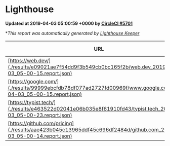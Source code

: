 
# Lighthouse

**Updated at 2019-04-03 05:00:59 +0000 by [CircleCI #5701](https://circleci.com/gh/ItinerisLtd/lighthouse-keeper-example/5701)**

**This report was automatically generated by [Lighthouse Keeper](https://github.com/itinerisltd/lighthouse-keeper)*

| URL | Performance | Accessibility | Best Practices | SEO | PWA | Updated At |
| --- | --- | --- | --- | --- | --- | --- |
| [https://web.dev/](./results/e09021ae7f54dd9f3b549cb0bc165f2b/web.dev_2019-04-03_05-00-15.report.json) | 0.97 | 0.93 | 0.93 | 0.96 | 1 | 2019-04-03T05:00:15.365Z |
| [https://google.com/](./results/99999ebcfdb78df077ad2727fd00969f/www.google.com_2019-04-03_05-00-15.report.json) | 0.96 | 0.71 | 0.93 | 0.82 | 0.58 | 2019-04-03T05:00:15.157Z |
| [https://typist.tech/](./results/e463522d02041e06b035e8f61910fd43/typist.tech_2019-04-03_05-00-23.report.json) | 1 |  |  |  |  | 2019-04-03T05:00:23.499Z |
| [https://github.com/pricing](./results/aae423b045c13965ddf45c696df2484d/github.com_2019-04-03_05-00-14.report.json) | 0.88 | 0.89 | 0.93 | 0.9 | 0.58 | 2019-04-03T05:00:14.218Z |
